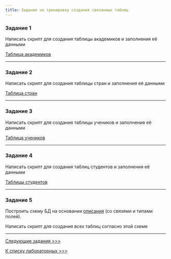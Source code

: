 ```yaml
---
title: Задания на тренировку создания связанных таблиц
---
```


### Задание 1

Написать скрипт для создания таблицы академиков и заполнения её данными 

[Таблица академиков](assets/lab2/Академики.xlsx)

---

### Задание 2

Написать скрипт для создания таблицы стран и заполнения её данными 

[Таблица стран](assets/lab3/Страны.xlsx)

---

### Задание 3

Написать скрипт для создания таблицы учеников и заполнения её данными 

[Таблица учеников](assets/lab5/Students.xlsx)

---

### Задание 4

Написать скрипт для создания таблиц студентов и заполнения её данными 

[Таблицы студентов](assets/lab6/Students.xlsx)

---

### Задание 5

Построить схему БД на основании [описания](assets/lab/v0.md) (со связями и типами полей).

Написать скрипт для создания всех таблиц согласно этой схеме

---

[Следующие задания >>>](Lab2.md)

[К списку лабораторных >>>](../README.md)
